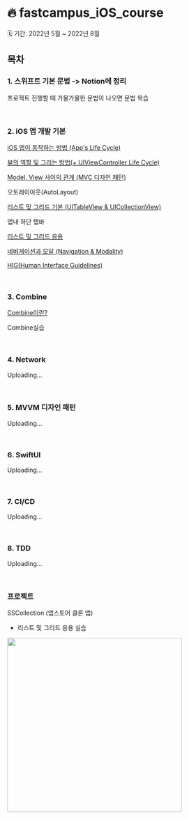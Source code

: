 # 🔥 fastcampus_iOS_course

🗓 기간: 2022년 5월 ~ 2022년 8월

## 목차

### 1. 스위프트 기본 문법 -> Notion에 정리

프로젝트 진행할 때 가물가물한 문법이 나오면 문법 복습

<br>

### 2. iOS 앱 개발 기본

[iOS 앱이 동작하는 방법 (App's Life Cycle)](https://github.com/hyeji-K/fastcampus_iOS_course/blob/main/iOS_basic/iOS_%EC%95%B1%EC%9D%B4_%EB%8F%99%EC%9E%91%ED%95%98%EB%8A%94_%EB%B0%A9%EB%B2%95.md)

[뷰의 역할 및 그리는 방법(+ UIViewController Life Cycle)](https://github.com/hyeji-K/fastcampus_iOS_course/blob/main/iOS_basic/%EB%B7%B0%EC%9D%98_%EC%97%AD%ED%95%A0_%EB%B0%8F_%EC%83%9D%EB%AA%85%EC%A3%BC%EA%B8%B0.md)

[Model, View 사이의 관계 (MVC 디자인 패턴)](https://github.com/hyeji-K/fastcampus_iOS_course/blob/main/iOS_basic/MVC_%EB%94%94%EC%9E%90%EC%9D%B8%ED%8C%A8%ED%84%B4.md)

오토레이아웃(AutoLayout)

[리스트 및 그리드 기본 (UITableView & UICollectionView)](https://github.com/hyeji-K/fastcampus_iOS_course/blob/main/iOS_basic/%EB%A6%AC%EC%8A%A4%ED%8A%B8_%EB%B0%8F_%EA%B7%B8%EB%A6%AC%EB%93%9C_%EA%B8%B0%EB%B3%B8.md)

앱내 하단 탭바

[리스트 및 그리드 응용](https://github.com/hyeji-K/fastcampus_iOS_course/blob/main/iOS_basic/%EB%A6%AC%EC%8A%A4%ED%8A%B8_%EB%B0%8F_%EA%B7%B8%EB%A6%AC%EB%93%9C_%EC%9D%91%EC%9A%A9.md)

[네비게이션과 모달 (Navigation & Modality)](https://github.com/hyeji-K/fastcampus_iOS_course/blob/main/iOS_basic/Navigation_Modality.md)

[HIG(Human Interface Guidelines)](https://developer.apple.com/design/human-interface-guidelines/)

<br>

### 3. Combine

[Combine이란?](https://github.com/hyeji-K/fastcampus_iOS_course/blob/main/iOS_basic/Combine.md)

Combine실습

<br>

### 4. Network
Uploading...

<br>

### 5. MVVM 디자인 패턴
Uploading...

<br>

### 6. SwiftUI
Uploading...

<br>

### 7. CI/CD
Uploading...

<br>

### 8. TDD
Uploading...

<br>



### 프로젝트

SSCollection (앱스토어 클론 앱)
- 리스트 및 그리드 응용 실습

<img src="https://github.com/hyeji-K/fastcampus_iOS_course/blob/main/image/SSCollection.gif" width="400">